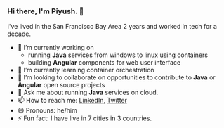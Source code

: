 ### Hi there, I'm Piyush. 👋

I've lived in the San Francisco Bay Area 2 years and worked in tech for a decade.


- 🔭 I’m currently working on 
  -  running **Java** services from windows to linux using containers
  -  building **Angular** components for web user interface
- 🌱 I’m currently learning container orchestration
- 👯 I’m looking to collaborate on opportunities to contribute to **Java** or **Angular** open source projects
- 💬 Ask me about running **Java** services on cloud.
- 📫 How to reach me: [LinkedIn](https://www.linkedin.com/in/piyushkhera1/), [Twitter](https://twitter.com/pkhera)
- 😄 Pronouns: he/him
- ⚡ Fun fact: I have live in 7 cities in 3 countries.
<!--
**pkhera/pkhera** is a ✨ _special_ ✨ repository because its `README.md` (this file) appears on your GitHub profile.

Here are some ideas to get you started:
My name is Piyush
- 🔭 I’m currently working on ...
- 🌱 I’m currently learning ...
- 👯 I’m looking to collaborate on ...
- 🤔 I’m looking for help with ...
- 💬 Ask me about ...
- 📫 How to reach me: ...
- 😄 Pronouns: ...
- ⚡ Fun fact: ...
-->
